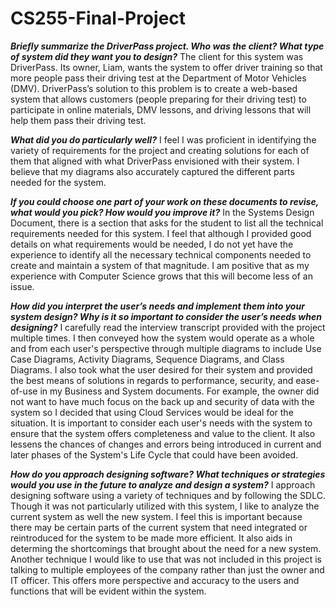 # CS255-Final-Project

***Briefly summarize the DriverPass project. Who was the client? What type of system did they want you to design?***
The client for this system was DriverPass. Its owner, Liam, wants the system to offer driver training so that more people pass their driving test at the Department of Motor Vehicles (DMV). DriverPass’s solution to this problem is to create a web-based system that allows customers (people preparing for their driving test) to participate in online materials, DMV lessons, and driving lessons that will help them pass their driving test. 

***What did you do particularly well?***
I feel I was proficient in identifying the variety of requirements for the project and creating solutions for each of them that aligned with what DriverPass envisioned with their system. I believe that my diagrams also accurately captured the different parts needed for the system.

***If you could choose one part of your work on these documents to revise, what would you pick? How would you improve it?***
In the Systems Design Document, there is a section that asks for the student to list all the technical requirements needed for this system. I feel that although I provided good details on what requirements would be needed, I do not yet have the experience to identify all the necessary technical components needed to create and maintain a system of that magnitude. I am positive that as my experience with Computer Science grows that this will become less of an issue.

***How did you interpret the user’s needs and implement them into your system design? Why is it so important to consider the user’s needs when designing?***
I carefully read the interview transcript provided with the project multiple times. I then conveyed how the system would operate as a whole and from each user's perspective through multiple diagrams to include Use Case Diagrams, Activity Diagrams, Sequence Diagrams, and Class Diagrams. I also took what the user desired for their system and provided the best means of solutions in regards to performance, security, and ease-of-use in my Business and System documents. For example, the owner did not want to have much focus on the back up and security of data with the system so I decided that using Cloud Services would be ideal for the situation. It is important to consider each user's needs with the system to ensure that the system offers completeness and value to the client. It also lessens the chances of changes and errors being introduced in current and later phases of the System's Life Cycle that could have been avoided.

***How do you approach designing software? What techniques or strategies would you use in the future to analyze and design a system?***
I approach designing software using a variety of techniques and by following the SDLC. Though it was not particularly utilized with this system, I like to analyze the current system as well the new system. I feel this is important because there may be certain parts of the current system that need integrated or reintroduced for the system to be made more efficient. It also aids in determing the shortcomings that brought about the need for a new system. Another technique I would like to use that was not included in this project is talking to multiple employees of the company rather than just the owner and IT officer. This offers more perspective and accuracy to the users and functions that will be evident within the system.

